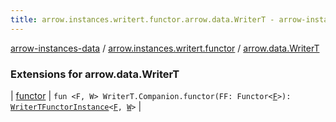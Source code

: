 ```yaml
---
title: arrow.instances.writert.functor.arrow.data.WriterT - arrow-instances-data
---
```


[arrow-instances-data](../../index.html) / [arrow.instances.writert.functor](../index.html) / [arrow.data.WriterT](./index.html)

### Extensions for arrow.data.WriterT

| [functor](functor.html) | `fun <F, W> WriterT.Companion.functor(FF: Functor<`[`F`](functor.html#F)`>): `[`WriterTFunctorInstance`](../../arrow.instances/-writer-t-functor-instance/index.html)`<`[`F`](functor.html#F)`, `[`W`](functor.html#W)`>` |

